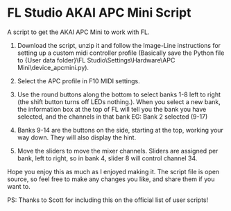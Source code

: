 # FL Studio AKAI APC Mini Script
A script to get the AKAI APC Mini to work with FL. 

1) Download the script, unzip it and follow the Image-Line instructions for setting up a custom midi controller profile (Basically save the Python file to {User data folder}\FL Studio\Settings\Hardware\APC Mini\device_apcmini.py).

2) Select the APC profile in F10 MIDI settings.

3) Use the round buttons along the bottom to select banks 1-8 left to right (the shift button turns off LEDs nothing.). When you select a new bank, the information box at the top of FL will tell you the bank you have selected, and the channels in that bank EG: Bank 2 selected (9-17)

4) Banks 9-14 are the buttons on the side, starting at the top, working your way down. They will also display the hint.

5) Move the sliders to move the mixer channels. Sliders are assigned per bank, left to right, so in bank 4, slider 8 will control channel 34.

Hope you enjoy this as much as I enjoyed making it. The script file is open source, so feel free to make any changes you like, and share them if you want to.

PS: Thanks to Scott for including this on the official list of user scripts!
